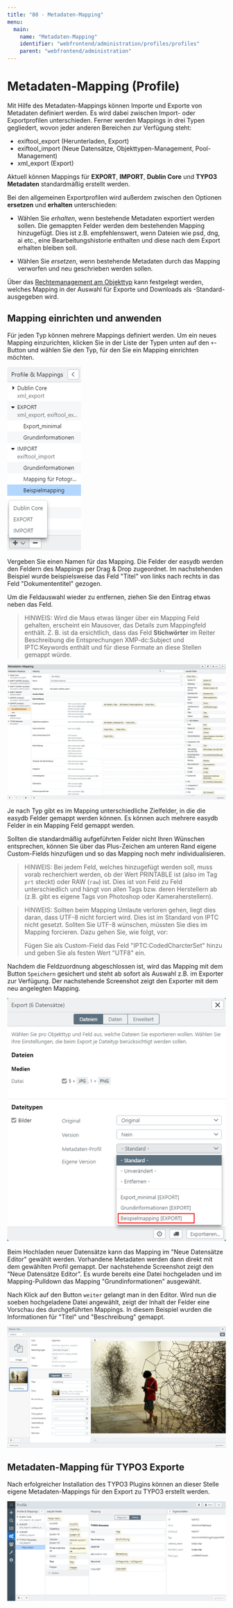 ```yaml
---
title: "80 - Metadaten-Mapping"
menu:
  main:
    name: "Metadaten-Mapping"
    identifier: "webfrontend/administration/profiles/profiles"
    parent: "webfrontend/administration"
---
```

# Metadaten-Mapping (Profile)

Mit Hilfe des Metadaten-Mappings können Importe und Exporte von Metadaten definiert werden. Es wird dabei zwischen Import- oder Exportprofilen unterschieden. Ferner werden Mappings in drei Typen gegliedert, wovon jeder anderen Bereichen zur Verfügung steht:

- exiftool_export (Herunterladen, Export)
- exiftool_import (Neue Datensätze, Objekttypen-Management, Pool-Management)
- xml_export (Export)

Aktuell können Mappings für **EXPORT**, **IMPORT**, **Dublin Core** und **TYPO3 Metadaten** standardmäßig erstellt werden. 

Bei den allgemeinen Exportprofilen wird außerdem zwischen den Optionen **ersetzen** und **erhalten** unterschieden:

* Wählen Sie *erhalten*, wenn bestehende Metadaten exportiert werden sollen. Die gemappten Felder werden dem bestehenden Mapping hinzugefügt. Dies ist z.B. empfehlenswert, wenn Dateien wie psd, dng, ai etc., eine Bearbeitungshistorie enthalten und diese nach dem Export erhalten bleiben soll. 

* Wählen Sie *ersetzen*, wenn bestehende Metadaten durch das Mapping verworfen und neu geschrieben werden sollen.

Über das [Rechtemanagement am Objekttyp](../../rightsmanagement/objecttypes) kann festgelegt werden, welches Mapping in der Auswahl für Exporte und Downloads als -Standard- ausgegeben wird.

## Mapping einrichten und anwenden

Für jeden Typ können mehrere Mappings definiert werden. Um ein neues Mapping einzurichten, klicken Sie in der Liste der Typen unten auf den <code class="button">+</code>-Button und wählen Sie den Typ, für den Sie ein Mapping einrichten möchten.

![Neues Mapping](profiles_neu.png)

Vergeben Sie einen Namen für das Mapping. Die Felder der easydb werden den Feldern des Mappings per Drag & Drop zugeordnet. Im nachstehenden Beispiel wurde beispielsweise das Feld "Titel" von links nach rechts in das Feld "Dokumententitel" gezogen. 

Um die Feldauswahl wieder zu entfernen, ziehen Sie den Eintrag etwas neben das Feld.

> HINWEIS: Wird die Maus etwas länger über ein Mapping Feld gehalten, erscheint ein Mausover, das Details zum Mappingfeld enthält. Z. B. ist da ersichtlich, dass das Feld **Stichwörter** im Reiter Beschreibung die Entsprechungen XMP-dc:Subject und IPTC:Keywords enthält und für diese Formate an diese Stellen gemappt würde.

![Neues Mapping einrichten](profiles_interface.png)

Je nach Typ gibt es im Mapping unterschiedliche Zielfelder, in die die easydb Felder gemappt werden können. Es können auch mehrere easydb Felder in ein Mapping Feld gemappt werden.

Sollten die standardmäßig aufgeführten Felder nicht Ihren Wünschen entsprechen, können Sie über das Plus-Zeichen am unteren Rand eigene Custom-Fields hinzufügen und so das Mapping noch mehr individualisieren.

> HINWEIS: Bei jedem Feld, welches hinzugefügt werden soll, muss vorab recherchiert werden, ob der Wert PRINTABLE ist (also im Tag `prt` steckt) oder RAW (`raw`) ist. Dies ist von Feld zu Feld unterschiedlich und hängt von allen Tags bzw. deren Herstellern ab (z.B. gibt es eigene Tags von Photoshop oder Kameraherstellern). 

> HINWEIS: Sollten beim Mapping Umlaute verloren gehen, liegt dies daran,  dass UTF-8 nicht forciert wird. Dies ist im Standard von IPTC nicht  gesetzt. Sollten Sie UTF-8 wünschen, müssten Sie dies im Mapping  forcieren. Dazu gehen Sie, wie folgt, vor:
>
> Fügen Sie als Custom-Field das Feld "IPTC:CodedCharcterSet" hinzu und geben Sie als festen Wert "UTF8" ein.

Nachdem die Feldzuordnung abgeschlossen ist, wird das Mapping mit dem Button <code class="button">Speichern</code> gesichert und steht ab sofort als Auswahl z.B. im Exporter zur Verfügung. Der nachstehende Screenshot zeigt den Exporter mit dem neu angelegten Mapping.

![Exporter und Mapping-Auswahl](profiles_exporter.png)

Beim Hochladen neuer Datensätze kann das Mapping im "Neue Datensätze Editor" gewählt werden. Vorhandene Metadaten werden dann direkt mit dem gewählten Profil gemappt. Der nachstehende Screenshot zeigt den "Neue Datensätze Editor". Es wurde bereits eine Datei hochgeladen und im Mapping-Pulldown das Mapping "Grundinformationen" ausgewählt.

Nach Klick auf den Button <code class="button">weiter</code> gelangt man in den Editor. Wird nun die soeben hochgeladene Datei angewählt, zeigt der Inhalt der Felder eine Vorschau des durchgeführten Mappings. In diesem Beispiel wurden die Informationen für "Titel" und "Beschreibung" gemappt.

![Vorausgefüllte Felder](profiles_uploader.png)

## Metadaten-Mapping für TYPO3 Exporte

Nach erfolgreicher Installation des TYPO3 Plugins können an dieser Stelle eigene Metadaten-Mappings für den Export zu TYPO3 erstellt werden.

![Beispielmapping für TYPO3](mapping_cms.jpg)
